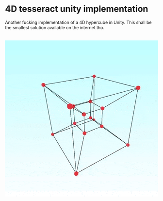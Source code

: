 # 4D tesseract unity implementation
 Another fucking implementation of a 4D hypercube in Unity. This shall be the smallest solution available on the internet tho.<br> 
 <br><br><img src= "Tess.gif">
 
